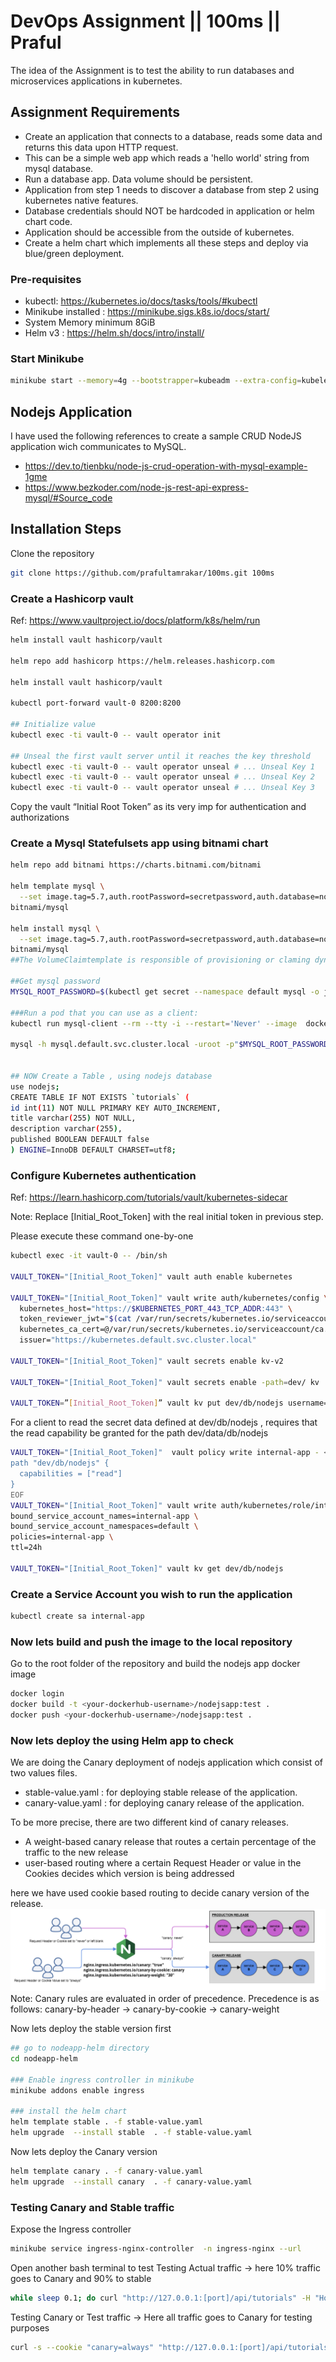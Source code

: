 
# DevOps Assignment || 100ms || Praful

The idea of the Assignment is to test the ability to run databases and microservices applications in kubernetes.
## Assignment Requirements
- Create an application that connects to a database, reads some data and returns this data upon HTTP request.
- This can be a simple web app which reads a 'hello world' string from mysql database.
- Run a database app. Data volume should be persistent.
- Application from step 1 needs to discover a database from step 2 using kubernetes native features.
- Database credentials should NOT be hardcoded in application or helm chart code.
- Application should be accessible from the outside of kubernetes.
- Create a helm chart which implements all these steps and deploy via blue/green deployment.

### Pre-requisites
- kubectl: https://kubernetes.io/docs/tasks/tools/#kubectl
- Minikube installed : https://minikube.sigs.k8s.io/docs/start/
- System Memory minimum 8GiB
- Helm v3 : https://helm.sh/docs/intro/install/

### Start Minikube
```bash
minikube start --memory=4g --bootstrapper=kubeadm --extra-config=kubelet.authentication-token-webhook=true --extra-config=kubelet.authorization-mode=Webhook --extra-config=scheduler.bind-address=0.0.0.0 --extra-config=controller-manager.bind-address=0.0.0.0
```


## Nodejs Application

I have used the following references to create a sample CRUD NodeJS application wich communicates to MySQL.

- https://dev.to/tienbku/node-js-crud-operation-with-mysql-example-1gme
- https://www.bezkoder.com/node-js-rest-api-express-mysql/#Source_code

## Installation Steps

Clone the repository
```bash
git clone https://github.com/prafultamrakar/100ms.git 100ms
```

### Create a Hashicorp vault

Ref: https://www.vaultproject.io/docs/platform/k8s/helm/run
```bash
helm install vault hashicorp/vault

helm repo add hashicorp https://helm.releases.hashicorp.com

helm install vault hashicorp/vault

kubectl port-forward vault-0 8200:8200

## Initialize value
kubectl exec -ti vault-0 -- vault operator init

## Unseal the first vault server until it reaches the key threshold
kubectl exec -ti vault-0 -- vault operator unseal # ... Unseal Key 1
kubectl exec -ti vault-0 -- vault operator unseal # ... Unseal Key 2
kubectl exec -ti vault-0 -- vault operator unseal # ... Unseal Key 3
```
Copy the vault “Initial Root Token” as its very imp for authentication and authorizations



### Create a Mysql Statefulsets app using bitnami chart
``` bash
helm repo add bitnami https://charts.bitnami.com/bitnami

helm template mysql \
  --set image.tag=5.7,auth.rootPassword=secretpassword,auth.database=nodejs,auth.username=nodejs,auth.password=nodejs-123 \
bitnami/mysql

helm install mysql \
  --set image.tag=5.7,auth.rootPassword=secretpassword,auth.database=nodejs,auth.username=nodejs,auth.password=nodejs-123 \
bitnami/mysql
##The VolumeClaimtemplate is responsible of provisioning or claming dynamic PV 

##Get mysql password 
MYSQL_ROOT_PASSWORD=$(kubectl get secret --namespace default mysql -o jsonpath="{.data.mysql-root-password}" | base64 --decode)

###Run a pod that you can use as a client:
kubectl run mysql-client --rm --tty -i --restart='Never' --image  docker.io/bitnami/mysql:5.7 --namespace default --command -- bash

mysql -h mysql.default.svc.cluster.local -uroot -p"$MYSQL_ROOT_PASSWORD"


## NOW Create a Table , using nodejs database
use nodejs;
CREATE TABLE IF NOT EXISTS `tutorials` (
id int(11) NOT NULL PRIMARY KEY AUTO_INCREMENT,
title varchar(255) NOT NULL,
description varchar(255),
published BOOLEAN DEFAULT false
) ENGINE=InnoDB DEFAULT CHARSET=utf8;
```

### Configure Kubernetes authentication
Ref: https://learn.hashicorp.com/tutorials/vault/kubernetes-sidecar

Note: Replace [Initial_Root_Token] with the real initial token in previous step.

Please execute these command one-by-one
``` bash
kubectl exec -it vault-0 -- /bin/sh

VAULT_TOKEN="[Initial_Root_Token]" vault auth enable kubernetes

VAULT_TOKEN="[Initial_Root_Token]" vault write auth/kubernetes/config \
  kubernetes_host="https://$KUBERNETES_PORT_443_TCP_ADDR:443" \
  token_reviewer_jwt="$(cat /var/run/secrets/kubernetes.io/serviceaccount/token)" \
  kubernetes_ca_cert=@/var/run/secrets/kubernetes.io/serviceaccount/ca.crt \
  issuer="https://kubernetes.default.svc.cluster.local"

VAULT_TOKEN="[Initial_Root_Token]" vault secrets enable kv-v2

VAULT_TOKEN="[Initial_Root_Token]" vault secrets enable -path=dev/ kv

VAULT_TOKEN=”[Initial_Root_Token]” vault kv put dev/db/nodejs username='nodejs' password='nodejs-123
```

For a client to read the secret data defined at dev/db/nodejs
, requires that the read capability be granted for the path dev/data/db/nodejs
```bash
VAULT_TOKEN="[Initial_Root_Token]"  vault policy write internal-app - <<EOF
path "dev/db/nodejs" {
  capabilities = ["read"]
}
EOF
VAULT_TOKEN="[Initial_Root_Token]" vault write auth/kubernetes/role/internal-app \
bound_service_account_names=internal-app \
bound_service_account_namespaces=default \
policies=internal-app \
ttl=24h

VAULT_TOKEN="[Initial_Root_Token]" vault kv get dev/db/nodejs
```

### Create a Service Account you wish to run the application
```bash
kubectl create sa internal-app
```

### Now lets build and push the image to the local repository 
Go to the root folder of the repository and build the nodejs app docker image
```bash
docker login 
docker build -t <your-dockerhub-username>/nodejsapp:test .
docker push <your-dockerhub-username>/nodejsapp:test .
```

### Now lets deploy the using Helm app to check 
We are doing the Canary deployment of nodejs application which consist of two values files.
- stable-value.yaml : for deploying stable release of the application.
- canary-value.yaml : for deploying canary release of the application.

To be more precise, there are two different kind of canary releases.
- A weight-based canary release that routes a certain percentage of the traffic to the new release
- user-based routing where a certain Request Header or value in the Cookies decides which version is being addressed

here we have used cookie based routing to decide canary version of the release.
![Alt text](images/canary-ingress.png?raw=true "Canary Release")
Note: Canary rules are evaluated in order of precedence. Precedence is as follows: canary-by-header -> canary-by-cookie -> canary-weight

Now lets deploy the stable version first
```bash
## go to nodeapp-helm directory
cd nodeapp-helm

### Enable ingress controller in minikube
minikube addons enable ingress

### install the helm chart
helm template stable . -f stable-value.yaml
helm upgrade  --install stable  . -f stable-value.yaml

```
Now lets deploy the Canary version
```bash
helm template canary . -f canary-value.yaml
helm upgrade  --install canary  . -f canary-value.yaml
```

### Testing Canary and Stable traffic 
Expose the Ingress controller
```bash
minikube service ingress-nginx-controller  -n ingress-nginx --url
```

Open another bash terminal to test
Testing Actual traffic -> here 10% traffic goes to Canary and 90% to stable
```bash
while sleep 0.1; do curl "http://127.0.0.1:[port]/api/tutorials" -H "Host: chart-example.local"; done
```
Testing Canary or Test traffic -> Here all traffic goes to Canary for testing purposes
```bash
curl -s --cookie "canary=always" "http://127.0.0.1:[port]/api/tutorials" -H "Host: chart-example.local"
```

    
